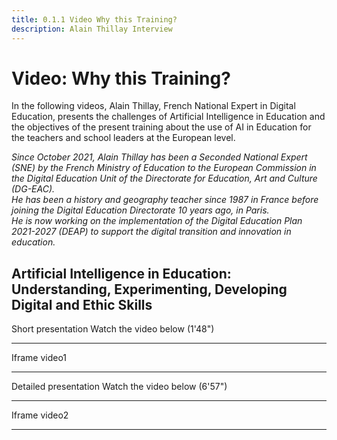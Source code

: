 ```yaml
---
title: 0.1.1 Video Why this Training?
description: Alain Thillay Interview
---
```


# Video: Why this Training?
In the following videos, Alain Thillay, French National Expert in Digital Education, presents the challenges of Artificial Intelligence in Education and the objectives of the present training about the use of AI in Education for the teachers and school leaders at the European level.

*Since October 2021, Alain Thillay has been a Seconded National Expert (SNE) by the French Ministry of Education to the European Commission in the Digital Education Unit of the Directorate for Education, Art and Culture (DG-EAC).*  
*He has been a history and geography teacher since 1987 in France before joining the Digital Education Directorate 10 years ago, in Paris.*  
*He is now working on the implementation of the Digital Education Plan 2021-2027 (DEAP) to support the digital transition and innovation in education.*

## Artificial Intelligence in Education: Understanding, Experimenting, Developing Digital and Ethic Skills
Short presentation
Watch the video below (1'48")
____________________
Iframe video1
____________________

Detailed presentation
Watch the video below (6'57")
____________________
Iframe video2
____________________
